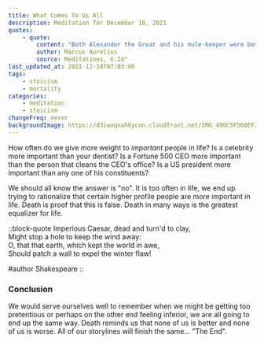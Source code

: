 ```yaml
---
title: What Comes To Us All
description: Meditation for December 18, 2021
quotes:
    - quote:
        content: "Both Alexander the Great and his mule-keeper were both brought to the same place by death—they were either received into the all-generative reason, or scattered among the atoms."
        author: Marcus Aurelius
        source: Meditations, 6.24" 
last_updated_at: 2021-12-18T07:03:00
tags:
    - stoicism
    - mortality
categories:
    - meditation
    - stoicism
changeFreq: never
backgroundImage: https://d3iwoqnah6ycun.cloudfront.net/IMG_490C5F560EF2.jpg
---
```


How often do we give more weight to *important* people in life? Is a celebrity more important than your dentist? Is a 
Fortune 500 CEO more important than the person that cleans the CEO's office? Is a US president more important than any 
one of his constituents?

We should all know the answer is "no". It is too often in life, we end up trying to rationalize that certain higher 
profile people are more important in life. Death is proof that this is false. Death in many ways is the greatest 
equalizer for life.  

::block-quote
Imperious Caesar, dead and turn'd to clay,  
Might stop a hole to keep the wind away:  
O, that that earth, which kept the world in awe,  
Should patch a wall to expel the winter flaw!

#author
Shakespeare
::

### Conclusion

We would serve ourselves well to remember when we might be getting too pretentious or perhaps on the other end feeling 
inferior, we are all going to end up the same way. Death reminds us that none of us is better and none of us is worse. 
All of our storylines will finish the same… "The End".
